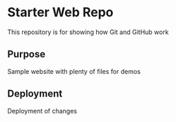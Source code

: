 # Starter Web Repo

This repository is for showing how Git and GitHub work

## Purpose

Sample website with plenty of files for demos

## Deployment

Deployment of changes